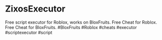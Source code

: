 # ZixosExecutor
Free script executor for Roblox, works on BloxFruits. Free Cheat for Roblox. Free Cheat for BloxFruits. #BloxFruits #Roblox #cheats #executor #scriptexecutor #script
